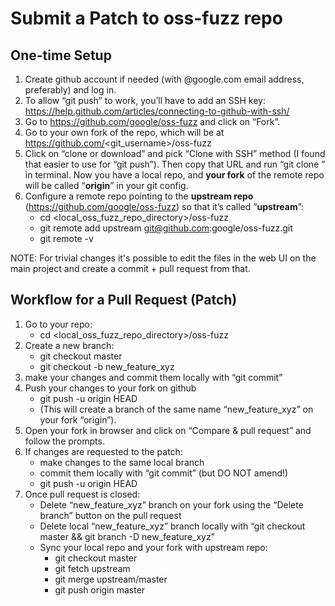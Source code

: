 # Submit a Patch to oss-fuzz repo

## One-time Setup

1.  Create github account if needed (with @google.com email address, preferably)
    and log in.
1.  To allow “git push” to work, you’ll have to add an SSH key:
    https://help.github.com/articles/connecting-to-github-with-ssh/
1.  Go to https://github.com/google/oss-fuzz and click on “Fork”.
1.  Go to your own fork of the repo, which will be at
    https://github.com/<git_username>/oss-fuzz
1.  Click on “clone or download” and pick “Clone with SSH” method (I found that
    easier to use for “git push”). Then copy that URL and run “git clone <URL>”
    in terminal. Now you have a local repo, and **your fork** of the remote repo
    will be called “**origin**” in your git config.
1.  Configure a remote repo pointing to the **upstream repo**
    (https://github.com/google/oss-fuzz) so that it’s called “**upstream**”:
    *   cd <local_oss_fuzz_repo_directory>/oss-fuzz
    *   git remote add upstream git@github.com:google/oss-fuzz.git
    *   git remote -v

NOTE: For trivial changes it's possible to edit the files in the web UI on the
main project and create a commit + pull request from that.

## Workflow for a Pull Request (Patch)

1.  Go to your repo:
    *   cd <local_oss_fuzz_repo_directory>/oss-fuzz
1.  Create a new branch:
    *   git checkout master
    *   git checkout -b new_feature_xyz
1.  make your changes and commit them locally with “git commit”
1.  Push your changes to your fork on github
    *   git push -u origin HEAD
    *   (This will create a branch of the same name “new_feature_xyz” on your
        fork “origin”).
1.  Open your fork in browser and click on “Compare & pull request” and follow
    the prompts.
1.  If changes are requested to the patch:
    *   make changes to the same local branch
    *   commit them locally with “git commit” (but DO NOT amend!)
    *   git push -u origin HEAD
1.  Once pull request is closed:
    *   Delete “new_feature_xyz” branch on your fork using the “Delete branch”
        button on the pull request
    *   Delete local “new_feature_xyz” branch locally with “git checkout master
        && git branch -D new_feature_xyz”
    *   Sync your local repo and your fork with upstream repo:
        *   git checkout master
        *   git fetch upstream
        *   git merge upstream/master
        *   git push origin master
